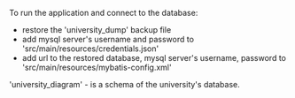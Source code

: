 To run the application and connect to the database:
- restore the 'university_dump' backup file
- add mysql server's username and password to 'src/main/resources/credentials.json'
- add url to the restored database, mysql server's username, password to 'src/main/resources/mybatis-config.xml'

'university_diagram' - is a schema of the university's database.

